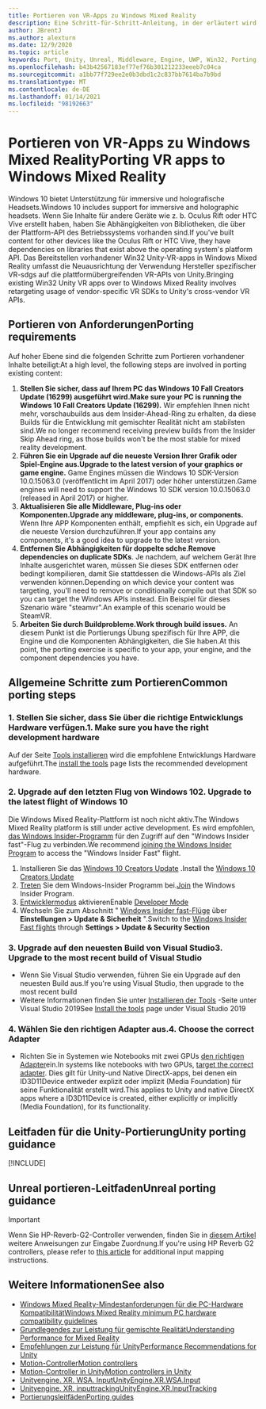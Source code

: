 ```yaml
---
title: Portieren von VR-Apps zu Windows Mixed Reality
description: Eine Schritt-für-Schritt-Anleitung, in der erläutert wird, wie Sie eine vorhandene immersive Anwendung in Windows Mixed Reality portieren.
author: JBrentJ
ms.author: alexturn
ms.date: 12/9/2020
ms.topic: article
keywords: Port, Unity, Unreal, Middleware, Engine, UWP, Win32, Porting, hololens 1. gen, Mixed Reality-Headset, Windows Mixed Reality-Headset, Migration, Windows 10, Eingabe Zuordnung,
ms.openlocfilehash: b43b42567183ef77ef76b301212233eeeb7c04ca
ms.sourcegitcommit: a1bb77f729ee2e0b3dbd1c2c837bb7614ba7b9bd
ms.translationtype: MT
ms.contentlocale: de-DE
ms.lasthandoff: 01/14/2021
ms.locfileid: "98192663"
---
```

# <a name="porting-vr-apps-to-windows-mixed-reality"></a><span data-ttu-id="d1d05-104">Portieren von VR-Apps zu Windows Mixed Reality</span><span class="sxs-lookup"><span data-stu-id="d1d05-104">Porting VR apps to Windows Mixed Reality</span></span>

<span data-ttu-id="d1d05-105">Windows 10 bietet Unterstützung für immersive und holografische Headsets.</span><span class="sxs-lookup"><span data-stu-id="d1d05-105">Windows 10 includes support for immersive and holographic headsets.</span></span> <span data-ttu-id="d1d05-106">Wenn Sie Inhalte für andere Geräte wie z. b. Oculus Rift oder HTC Vive erstellt haben, haben Sie Abhängigkeiten von Bibliotheken, die über der Plattform-API des Betriebssystems vorhanden sind.</span><span class="sxs-lookup"><span data-stu-id="d1d05-106">If you've built content for other devices like the Oculus Rift or HTC Vive, they have dependencies on libraries that exist above the operating system's platform API.</span></span> <span data-ttu-id="d1d05-107">Das Bereitstellen vorhandener Win32 Unity-VR-apps in Windows Mixed Reality umfasst die Neuausrichtung der Verwendung Hersteller spezifischer VR-sdgs auf die plattformübergreifenden VR-APIs von Unity.</span><span class="sxs-lookup"><span data-stu-id="d1d05-107">Bringing existing Win32 Unity VR apps over to Windows Mixed Reality involves retargeting usage of vendor-specific VR SDKs to Unity's cross-vendor VR APIs.</span></span>

## <a name="porting-requirements"></a><span data-ttu-id="d1d05-108">Portieren von Anforderungen</span><span class="sxs-lookup"><span data-stu-id="d1d05-108">Porting requirements</span></span>

<span data-ttu-id="d1d05-109">Auf hoher Ebene sind die folgenden Schritte zum Portieren vorhandener Inhalte beteiligt:</span><span class="sxs-lookup"><span data-stu-id="d1d05-109">At a high level, the following steps are involved in porting existing content:</span></span>
1. <span data-ttu-id="d1d05-110">**Stellen Sie sicher, dass auf Ihrem PC das Windows 10 Fall Creators Update (16299) ausgeführt wird.**</span><span class="sxs-lookup"><span data-stu-id="d1d05-110">**Make sure your PC is running the Windows 10 Fall Creators Update (16299).**</span></span> <span data-ttu-id="d1d05-111">Wir empfehlen Ihnen nicht mehr, vorschaubuilds aus dem Insider-Ahead-Ring zu erhalten, da diese Builds für die Entwicklung mit gemischter Realität nicht am stabilsten sind.</span><span class="sxs-lookup"><span data-stu-id="d1d05-111">We no longer recommend receiving preview builds from the Insider Skip Ahead ring, as those builds won't be the most stable for mixed reality development.</span></span>
2. <span data-ttu-id="d1d05-112">**Führen Sie ein Upgrade auf die neueste Version Ihrer Grafik oder Spiel-Engine aus.**</span><span class="sxs-lookup"><span data-stu-id="d1d05-112">**Upgrade to the latest version of your graphics or game engine.**</span></span> <span data-ttu-id="d1d05-113">Game Engines müssen die Windows 10 SDK-Version 10.0.15063.0 (veröffentlicht im April 2017) oder höher unterstützen.</span><span class="sxs-lookup"><span data-stu-id="d1d05-113">Game engines will need to support the Windows 10 SDK version 10.0.15063.0 (released in April 2017) or higher.</span></span>
3. <span data-ttu-id="d1d05-114">**Aktualisieren Sie alle Middleware, Plug-ins oder Komponenten.**</span><span class="sxs-lookup"><span data-stu-id="d1d05-114">**Upgrade any middleware, plug-ins, or components.**</span></span> <span data-ttu-id="d1d05-115">Wenn Ihre APP Komponenten enthält, empfiehlt es sich, ein Upgrade auf die neueste Version durchzuführen.</span><span class="sxs-lookup"><span data-stu-id="d1d05-115">If your app contains any components, it's a good idea to upgrade to the latest version.</span></span>
4. <span data-ttu-id="d1d05-116">**Entfernen Sie Abhängigkeiten für doppelte sdche**.</span><span class="sxs-lookup"><span data-stu-id="d1d05-116">**Remove dependencies on duplicate SDKs**.</span></span> <span data-ttu-id="d1d05-117">Je nachdem, auf welchem Gerät Ihre Inhalte ausgerichtet waren, müssen Sie dieses SDK entfernen oder bedingt kompilieren, damit Sie stattdessen die Windows-APIs als Ziel verwenden können.</span><span class="sxs-lookup"><span data-stu-id="d1d05-117">Depending on which device your content was targeting, you'll need to remove or conditionally compile out that SDK so you can target the Windows APIs instead.</span></span> <span data-ttu-id="d1d05-118">Ein Beispiel für dieses Szenario wäre "steamvr".</span><span class="sxs-lookup"><span data-stu-id="d1d05-118">An example of this scenario would be SteamVR.</span></span>
5. <span data-ttu-id="d1d05-119">**Arbeiten Sie durch Buildprobleme.**</span><span class="sxs-lookup"><span data-stu-id="d1d05-119">**Work through build issues.**</span></span> <span data-ttu-id="d1d05-120">An diesem Punkt ist die Portierungs Übung spezifisch für Ihre APP, die Engine und die Komponenten Abhängigkeiten, die Sie haben.</span><span class="sxs-lookup"><span data-stu-id="d1d05-120">At this point, the porting exercise is specific to your app, your engine, and the component dependencies you have.</span></span>

## <a name="common-porting-steps"></a><span data-ttu-id="d1d05-121">Allgemeine Schritte zum Portieren</span><span class="sxs-lookup"><span data-stu-id="d1d05-121">Common porting steps</span></span>

### <a name="1-make-sure-you-have-the-right-development-hardware"></a><span data-ttu-id="d1d05-122">1. Stellen Sie sicher, dass Sie über die richtige Entwicklungs Hardware verfügen.</span><span class="sxs-lookup"><span data-stu-id="d1d05-122">1. Make sure you have the right development hardware</span></span>

<span data-ttu-id="d1d05-123">Auf der Seite [Tools installieren](../install-the-tools.md#immersive-vr-headset-requirements) wird die empfohlene Entwicklungs Hardware aufgeführt.</span><span class="sxs-lookup"><span data-stu-id="d1d05-123">The [install the tools](../install-the-tools.md#immersive-vr-headset-requirements) page lists the recommended development hardware.</span></span>

### <a name="2-upgrade-to-the-latest-flight-of-windows-10"></a><span data-ttu-id="d1d05-124">2. Upgrade auf den letzten Flug von Windows 10</span><span class="sxs-lookup"><span data-stu-id="d1d05-124">2. Upgrade to the latest flight of Windows 10</span></span>

<span data-ttu-id="d1d05-125">Die Windows Mixed Reality-Plattform ist noch nicht aktiv.</span><span class="sxs-lookup"><span data-stu-id="d1d05-125">The Windows Mixed Reality platform is still under active development.</span></span> <span data-ttu-id="d1d05-126">Es wird empfohlen, [das Windows Insider-Programm](https://insider.windows.com/) für den Zugriff auf den "Windows Insider fast"-Flug zu verbinden.</span><span class="sxs-lookup"><span data-stu-id="d1d05-126">We recommend [joining the Windows Insider Program](https://insider.windows.com/) to access the "Windows Insider Fast" flight.</span></span>
1. <span data-ttu-id="d1d05-127">Installieren Sie das [Windows 10 Creators Update](https://www.microsoft.com/software-download/windows10) .</span><span class="sxs-lookup"><span data-stu-id="d1d05-127">Install the [Windows 10 Creators Update](https://www.microsoft.com/software-download/windows10)</span></span>
2. <span data-ttu-id="d1d05-128">[Treten](https://insider.windows.com/) Sie dem Windows-Insider Programm bei.</span><span class="sxs-lookup"><span data-stu-id="d1d05-128">[Join](https://insider.windows.com/) the Windows Insider Program.</span></span>
3. <span data-ttu-id="d1d05-129">[Entwicklermodus](https://docs.microsoft.com/windows/uwp/get-started/enable-your-device-for-development) aktivieren</span><span class="sxs-lookup"><span data-stu-id="d1d05-129">Enable [Developer Mode](https://docs.microsoft.com/windows/uwp/get-started/enable-your-device-for-development)</span></span>
4. <span data-ttu-id="d1d05-130">Wechseln Sie zum Abschnitt " [Windows Insider fast-Flüge](https://blogs.technet.microsoft.com/uktechnet/2016/07/01/joining-insider-preview) über **Einstellungen > Update & Sicherheit** ".</span><span class="sxs-lookup"><span data-stu-id="d1d05-130">Switch to the [Windows Insider Fast flights](https://blogs.technet.microsoft.com/uktechnet/2016/07/01/joining-insider-preview) through **Settings > Update & Security Section**</span></span>

### <a name="3-upgrade-to-the-most-recent-build-of-visual-studio"></a><span data-ttu-id="d1d05-131">3. Upgrade auf den neuesten Build von Visual Studio</span><span class="sxs-lookup"><span data-stu-id="d1d05-131">3. Upgrade to the most recent build of Visual Studio</span></span>
* <span data-ttu-id="d1d05-132">Wenn Sie Visual Studio verwenden, führen Sie ein Upgrade auf den neuesten Build aus.</span><span class="sxs-lookup"><span data-stu-id="d1d05-132">If you're using Visual Studio, then upgrade to the most recent build</span></span>
* <span data-ttu-id="d1d05-133">Weitere Informationen finden Sie unter [Installieren der Tools](../install-the-tools.md#installation-checklist) -Seite unter Visual Studio 2019</span><span class="sxs-lookup"><span data-stu-id="d1d05-133">See [Install the tools](../install-the-tools.md#installation-checklist) page under Visual Studio 2019</span></span>

### <a name="4-choose-the-correct-adapter"></a><span data-ttu-id="d1d05-134">4. Wählen Sie den richtigen Adapter aus.</span><span class="sxs-lookup"><span data-stu-id="d1d05-134">4. Choose the correct Adapter</span></span>
* <span data-ttu-id="d1d05-135">Richten Sie in Systemen wie Notebooks mit zwei GPUs [den richtigen Adapter](../native/rendering-in-directx.md#hybrid-graphics-pcs-and-mixed-reality-applications)ein.</span><span class="sxs-lookup"><span data-stu-id="d1d05-135">In systems like notebooks with two GPUs, [target the correct adapter](../native/rendering-in-directx.md#hybrid-graphics-pcs-and-mixed-reality-applications).</span></span> <span data-ttu-id="d1d05-136">Dies gilt für Unity-und Native DirectX-apps, bei denen ein ID3D11Device entweder explizit oder implizit (Media Foundation) für seine Funktionalität erstellt wird.</span><span class="sxs-lookup"><span data-stu-id="d1d05-136">This applies to Unity and native DirectX apps where a ID3D11Device is created, either explicitly or implicitly (Media Foundation), for its functionality.</span></span>

## <a name="unity-porting-guidance"></a><span data-ttu-id="d1d05-137">Leitfaden für die Unity-Portierung</span><span class="sxs-lookup"><span data-stu-id="d1d05-137">Unity porting guidance</span></span>

[!INCLUDE[](includes/unity-porting-guidance.md)]

## <a name="unreal-porting-guidance"></a><span data-ttu-id="d1d05-138">Unreal portieren-Leitfaden</span><span class="sxs-lookup"><span data-stu-id="d1d05-138">Unreal porting guidance</span></span>

> [!IMPORTANT]
> <span data-ttu-id="d1d05-139">Wenn Sie HP-Reverb-G2-Controller verwenden, finden Sie in [diesem Artikel](../unreal/unreal-reverb-g2-controllers.md) weitere Anweisungen zur Eingabe Zuordnung.</span><span class="sxs-lookup"><span data-stu-id="d1d05-139">If you're using HP Reverb G2 controllers, please refer to [this article](../unreal/unreal-reverb-g2-controllers.md) for additional input mapping instructions.</span></span>

## <a name="see-also"></a><span data-ttu-id="d1d05-140">Weitere Informationen</span><span class="sxs-lookup"><span data-stu-id="d1d05-140">See also</span></span>
* [<span data-ttu-id="d1d05-141">Windows Mixed Reality-Mindestanforderungen für die PC-Hardware Kompatibilität</span><span class="sxs-lookup"><span data-stu-id="d1d05-141">Windows Mixed Reality minimum PC hardware compatibility guidelines</span></span>](https://docs.microsoft.com/windows/mixed-reality/enthusiast-guide/windows-mixed-reality-minimum-pc-hardware-compatibility-guidelines)
* [<span data-ttu-id="d1d05-142">Grundlegendes zur Leistung für gemischte Realität</span><span class="sxs-lookup"><span data-stu-id="d1d05-142">Understanding Performance for Mixed Reality</span></span>](../platform-capabilities-and-apis/understanding-performance-for-mixed-reality.md)
* [<span data-ttu-id="d1d05-143">Empfehlungen zur Leistung für Unity</span><span class="sxs-lookup"><span data-stu-id="d1d05-143">Performance Recommendations for Unity</span></span>](../unity/performance-recommendations-for-unity.md)
* [<span data-ttu-id="d1d05-144">Motion-Controller</span><span class="sxs-lookup"><span data-stu-id="d1d05-144">Motion controllers</span></span>](../../design/motion-controllers.md)
* [<span data-ttu-id="d1d05-145">Motion-Controller in Unity</span><span class="sxs-lookup"><span data-stu-id="d1d05-145">Motion controllers in Unity</span></span>](../unity/motion-controllers-in-unity.md)
* [<span data-ttu-id="d1d05-146">Unityengine. XR. WSA. Input</span><span class="sxs-lookup"><span data-stu-id="d1d05-146">UnityEngine.XR.WSA.Input</span></span>](https://docs.unity3d.com/ScriptReference/XR.WSA.Input.InteractionManager.html)
* [<span data-ttu-id="d1d05-147">Unityengine. XR. inputtracking</span><span class="sxs-lookup"><span data-stu-id="d1d05-147">UnityEngine.XR.InputTracking</span></span>](https://docs.unity3d.com/ScriptReference/XR.InputTracking.html)
* [<span data-ttu-id="d1d05-148">Portierungsleitfäden</span><span class="sxs-lookup"><span data-stu-id="d1d05-148">Porting guides</span></span>](porting-guides.md)